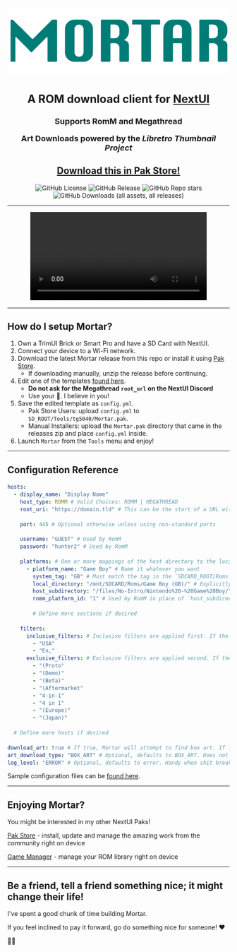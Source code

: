 <div align="center">

<img src=".github/resources/mortar-logo.png" width="auto" alt="Mortar wordmark">
<h3 style="font-size: 25px;">
    A ROM download client for <a href="https://nextui.loveretro.games" target="_blank">NextUI</a>
</h3>

<h4 style="font-size: 18px;">
Supports RomM and Megathread

Art Downloads powered by the _Libretro Thumbnail Project_
</h4>

## [Download this in Pak Store!](https://github.com/UncleJunVIP/nextui-pak-store)

![GitHub License](https://img.shields.io/github/license/UncleJunVip/Mortar?style=for-the-badge&color=007C77)
![GitHub Release](https://img.shields.io/github/v/release/UncleJunVIP/Mortar?sort=semver&style=for-the-badge&color=007C77)
![GitHub Repo stars](https://img.shields.io/github/stars/UncleJunVip/Mortar?style=for-the-badge&color=007C77)
![GitHub Downloads (all assets, all releases)](https://img.shields.io/github/downloads/UncleJunVIP/Mortar/total?style=for-the-badge&label=Total%20Downloads&color=007C77)


</div>

---

<div align="center">
  <video src="https://github.com/user-attachments/assets/e0d0b400-06d0-4cdc-b4d1-8266b180ecf5" width="400" />
</div>

---

## How do I setup Mortar?

1. Own a TrimUI Brick or Smart Pro and have a SD Card with NextUI.
2. Connect your device to a Wi-Fi network.
3. Download the latest Mortar release from this repo or install it using [Pak Store](https://github.com/UncleJunVIP/nextui-pak-store).
   - If downloading manually, unzip the release before continuing.
4. Edit one of the templates [found here](/.github/resources/config_examples).
   - **Do not ask for the Megathread `root_url` on the NextUI Discord**
   - Use your 🧠. I believe in you!
5. Save the edited template as `config.yml`.
    - Pak Store Users: upload `config.yml` to `SD_ROOT/Tools/tg5040/Mortar.pak`.
    - Manual Installers: upload the `Mortar.pak` directory that came in the releases zip and place `config.yml` inside.
6. Launch `Mortar` from the `Tools` menu and enjoy!

---

## Configuration Reference

```yaml
hosts:
  - display_name: "Display Name"
    host_type: ROMM # Valid Choices: ROMM | MEGATHREAD
    root_uri: "https://domain.tld" # This can be the start of a URL with protocol (e.g. https://), a host name or an IP Address

    port: 445 # Optional otherwise unless using non-standard ports

    username: "GUEST" # Used by RomM
    password: "hunter2" # Used by RomM

    platforms: # One or more mappings of the host directory to the local filesystem
      - platform_name: "Game Boy" # Name it whatever you want
        system_tag: "GB" # Must match the tag in the `SDCARD_ROOT/Roms` directories
        local_directory: "/mnt/SDCARD/Roms/Game Boy (GB)/" # Explicitly set the path. This will be overwritten if `system_tag` is set
        host_subdirectory: "/files/No-Intro/Nintendo%20-%20Game%20Boy/" # The subdirectory on the host, not used by RomM
        romm_platform_id: "1" # Used by RomM in place of `host_subdirectory`

        # Define more sections if desired

    filters:
      inclusive_filters: # Inclusive filters are applied first. If the ROM filename contains any of these, it will be included
        - "USA"
        - "En,"
      exclusive_filters: # Exclusive filters are applied second. If the ROM filename contains any of these, it will be excluded
        - "(Proto"
        - "(Demo)"
        - "(Beta)"
        - "(Aftermarket"
        - "4-in-1"
        - "4 in 1"
        - "(Europe)"
        - "(Japan)"

  # Define more hosts if desired

download_art: true # If true, Mortar will attempt to find box art. If found, it will display it and let you indicate if you want it
art_download_type: "BOX_ART" # Optional, defaults to BOX_ART. Does not impact art downloads from RoMM. Valid Choices: BOX_ART | TITLE_SCREEN | LOGOS | SCREENSHOTS
log_level: "ERROR" # Optional, defaults to error. Handy when shit breaks
```

Sample configuration files can be [found here](/.github/resources/config_examples).

---

## Enjoying Mortar?

You might be interested in my other NextUI Paks!

[Pak Store](https://github.com/UncleJunVIP/nextui-pak-store) - install, update and manage the amazing work from the community right on device

[Game Manager](https://github.com/UncleJunVIP/nextui-game-manager) - manage your ROM library right on device

---

## Be a friend, tell a friend something nice; it might change their life!

I've spent a good chunk of time building Mortar.

If you feel inclined to pay it forward, go do something nice for someone! ❤️

✌🏻
